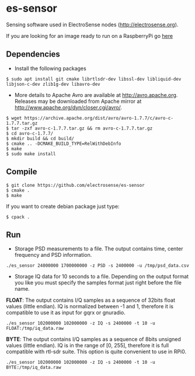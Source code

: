 
# es-sensor 

Sensing software used in ElectroSense nodes (http://electrosense.org). 

If you are looking for an image ready to run on a RaspberryPi go [here](https://electrosense.org/app.html#!/join)

## Dependencies

* Install the following packages

```
$ sudo apt install git cmake librtlsdr-dev libssl-dev libliquid-dev libjson-c-dev zlib1g-dev libavro-dev
```

* More details to Apache Avro are available at http://avro.apache.org. Releases may be downloaded from Apache mirror at http://www.apache.org/dyn/closer.cgi/avro/.

```
$ wget https://archive.apache.org/dist/avro/avro-1.7.7/c/avro-c-1.7.7.tar.gz
$ tar -zxf avro-c-1.7.7.tar.gz && rm avro-c-1.7.7.tar.gz
$ cd avro-c-1.7.7/
$ mkdir build && cd build/
$ cmake .. -DCMAKE_BUILD_TYPE=RelWithDebInfo
$ make
$ sudo make install
```

## Compile

```
$ git clone https://github.com/electrosense/es-sensor 
$ cmake .
$ make 
```

If you want to create debian package just type:

```
$ cpack .
```

## Run

* Storage PSD measurements to a file. The output contains time, center frequency and PSD information.

```
./es_sensor 24000000 1700000000 -z PSD -s 2400000 -u /tmp/psd_data.csv
```

* Storage IQ data for 10 seconds to a file. Depending on the output format you like you must specify the samples format 
just right before the file name.

**FLOAT**: The output contains I/Q samples as a sequence of 32bits float values 
(little endian). IQ is normalized between -1 and 1, therefore it is compatible to use it as input for gqrx or gnuradio.

```
./es_sensor 102000000 102000000 -z IQ -s 2400000 -t 10 -u FLOAT:/tmp/iq_data.raw
```

**BYTE**: The output contains I/Q samples as a sequence of 8bits unsigned values 
(little endian). IQ is in the range of [0, 255], therefore it is full compatible 
with rtl-sdr suite. This option is quite convenient to use in RPi0. 

```
./es_sensor 102000000 102000000 -z IQ -s 2400000 -t 10 -u BYTE:/tmp/iq_data.raw
```
